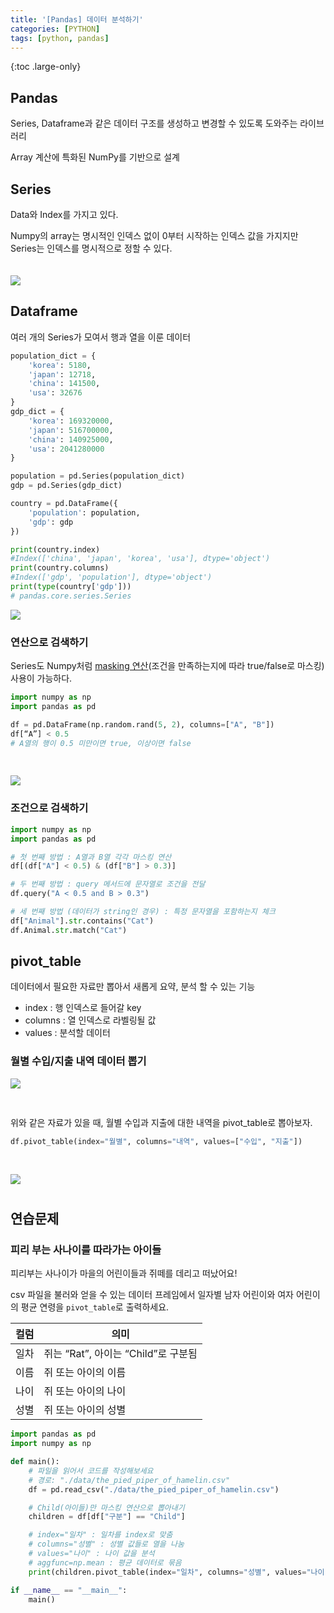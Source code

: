 ```yaml
---
title: '[Pandas] 데이터 분석하기'
categories: [PYTHON]
tags: [python, pandas]
---
```


{:toc .large-only}

## Pandas

Series, Dataframe과 같은 데이터 구조를 생성하고 변경할 수 있도록 도와주는 라이브러리

Array 계산에 특화된 NumPy를 기반으로 설계

## Series

Data와 Index를 가지고 있다.

Numpy의 array는 명시적인 인덱스 없이 0부터 시작하는 인덱스 값을 가지지만 Series는 인덱스를 명시적으로 정할 수 있다.

<img src="/assets/img/blog/2022-08-25-pandas_01.png" style="margin-top:20px;">

## Dataframe

여러 개의 Series가 모여서 행과 열을 이룬 데이터

```py
population_dict = {
    'korea': 5180,
    'japan': 12718,
    'china': 141500,
    'usa': 32676
}
gdp_dict = {
    'korea': 169320000,
    'japan': 516700000,
    'china': 140925000,
    'usa': 2041280000
}

population = pd.Series(population_dict)
gdp = pd.Series(gdp_dict)

country = pd.DataFrame({
    'population': population,
    'gdp': gdp
})

print(country.index)
#Index(['china', 'japan', 'korea', 'usa'], dtype='object')
print(country.columns)
#Index(['gdp', 'population'], dtype='object')
print(type(country['gdp']))
# pandas.core.series.Series
```

<img src="/assets/img/blog/2022-08-25-pandas_02.png">

### 연산으로 검색하기

Series도 Numpy처럼 <u>masking 연산</u>(조건을 만족하는지에 따라 true/false로 마스킹) 사용이 가능하다.

```py
import numpy as np
import pandas as pd

df = pd.DataFrame(np.random.rand(5, 2), columns=["A", "B"])
df[“A”] < 0.5
# A열의 행이 0.5 미만이면 true, 이상이면 false
```

<img src="/assets/img/blog/2022-08-25-pandas_03.png" style="margin-top:30px;">

### 조건으로 검색하기

```py
import numpy as np
import pandas as pd

# 첫 번째 방법 : A열과 B열 각각 마스킹 연산
df[(df["A"] < 0.5) & (df["B"] > 0.3)]

# 두 번째 방법 : query 메서드에 문자열로 조건을 전달
df.query("A < 0.5 and B > 0.3")

# 세 번째 방법 (데이터가 string인 경우) : 특정 문자열을 포함하는지 체크
df["Animal"].str.contains("Cat")
df.Animal.str.match("Cat")
```

## pivot_table

데이터에서 필요한 자료만 뽑아서 새롭게 요약, 분석 할 수 있는 기능

- index : 행 인덱스로 들어갈 key
- columns : 열 인덱스로 라벨링될 값
- values : 분석할 데이터

### 월별 수입/지출 내역 데이터 뽑기

<img src="/assets/img/blog/2022-08-25-pandas_04.png" style="margin-bottom:30px;">

위와 같은 자료가 있을 때, 월별 수입과 지출에 대한 내역을 pivot_table로 뽑아보자.

```py
df.pivot_table(index="월별", columns="내역", values=["수입", "지출"])
```

<img src="/assets/img/blog/2022-08-25-pandas_05.png" style="margin:30px 0 10px">

## 연습문제

### 피리 부는 사나이를 따라가는 아이들

피리부는 사나이가 마을의 어린이들과 쥐떼를 데리고 떠났어요!

csv 파일을 불러와 얻을 수 있는 데이터 프레임에서 일자별 남자 어린이와 여자 어린이의 평균 연령을 `pivot_table`로 출력하세요.

| 컬럼 | 의미                                |
| ---- | ----------------------------------- |
| 일차 | 쥐는 “Rat”, 아이는 “Child”로 구분됨 |
| 이름 | 쥐 또는 아이의 이름                 |
| 나이 | 쥐 또는 아이의 나이                 |
| 성별 | 쥐 또는 아이의 성별                 |

```py
import pandas as pd
import numpy as np

def main():
    # 파일을 읽어서 코드를 작성해보세요
    # 경로: "./data/the_pied_piper_of_hamelin.csv"
    df = pd.read_csv("./data/the_pied_piper_of_hamelin.csv")

    # Child(아이들)만 마스킹 연산으로 뽑아내기
    children = df[df["구분"] == "Child"]

    # index="일차" : 일차를 index로 맞춤
    # columns="성별" : 성별 값들로 열을 나눔
    # values="나이" : 나이 값을 분석
    # aggfunc=np.mean : 평균 데이터로 묶음
    print(children.pivot_table(index="일차", columns="성별", values="나이", aggfunc=np.mean))

if __name__ == "__main__":
    main()
```
